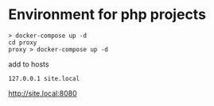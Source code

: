 # Environment for php projects


```shell
> docker-compose up -d
cd proxy
proxy > docker-compose up -d
```
 
add to hosts
```shell 
127.0.0.1 site.local
```

http://site.local:8080

 


